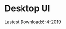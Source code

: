 # Desktop UI

Lastest Download:[6-4-2019](https://github.com/dahlia-os/UI-Apk/blob/master/Desktop-UI/6-4-2019/1-Stable/Pangolin-Desktop.apk)
